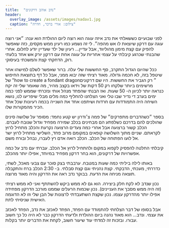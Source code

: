 ```yaml
---
title:  "נדב אוהב דרקונים"
header:
  overlay_image: /assets/images/nadav1.jpg
  caption: "צילום: אורי ברכר, חדרה"
---
```


<!--more-->
לפני שבועיים כששאלתי את נדב איזה עוגה הוא רוצה ליום ההולדת הוא ענה: ״אני רוצה עוגה עם דרקון שיוצאת לו אש מהפה״. לי זה נשמע כמו רעיון ממש מקסים, כזה שאפשר להפיק עם קצת מימון מהוליווד, אבל עדיין… רעיון של ילד שעדיין יודע לחלום. אחרי שהבנתי שכרגע קיבלתי על עצמי אחריות על עוגה אחת עם דרקון יורק אש אחד בלעתי רוק, הדחקתי קצת והמשכתי בעיסוקי.


ככל שהיום הגדול התקרב, סף החששות שלי עלה. ברור שאפשר לשלם למישהו אחר שיטפל בזה, לא חכמה גדולה. מאוד רציתי שזה יבוא ממני, אבל כל דף בתוצאת החיפוש של "how to create a fondant dragon״ רק הגביר את החששות. היו שם דרקונים מרשימים ביותר שלקחו רק 50 דקות של וידאו בקצב מהיר, מה שאומר שלי זה יקח כנראה יותר לכיוון ה- 50 שעות. ואז הבנתי שהפחד מנהל אותי ונזכרתי שממש לפני כמה ימים בערב די נדיר שבו טלי ואני הצלחנו להחליף כמה מלים מבלי שיפריעו לנו, נושא השיחה היה התמודדות עם חרדות ושיתפנו אחד את השנייה בכמה רעיונות שכל אחד הכיר מהמקורות שלו.


בספר ״כשהדברים מתפרקים״ של פמה צ׳ודרון יש קטע נחמד: מסופר על שלושה סינים שהולכים להם בדרכם כשלפתע הם מבחינים בכלב שמירה מפחיד וגדול שנובח לעברם. הכלב קשור ברצועה אבל אחרי כמה צעדים הרצועה נקרעת והכלב מתחיל לרוץ לקראתם. שניים מתוך השלושה קופאים במקומם מרוב פחד, השלישי מתחיל לרוץ ישר אל לועו הפתוחה של הכלב. הכלב רואה אדם רץ לעברו, נבהל ובורח משם.


קיבלתי החלטה להפסיק לקפוא במקום ולהתחיל לרוץ אל הכלב. עברתי עם נדב על כמה אפשרויות של דרקונים, הוא בחר דרקון מפחיד במיוחד, אפילו יותר מהכלב.


באותו לילה ביליתי כמה שעות במטבח. ערבבתי בצק סוכר עם צבעי מאכל, לשתי, כדררתי, מעכתי, הדבקתי. קצת נהניתי וגם קצת סבלתי. ב- 2:30 הכלב ברח והתקבלה תוצאה מניחה את הדעת. בבוקר נדב ראה את הדרקון והיה מאוד מרוצה.


נכון שנדב לא לקח חלק ביצירה. הוא גם לא ממש ביקש להשתתף ואני לא ממש רציתי (זה היה ממש מסבך את העניינים). נכון שכמות הרעלים שממנו מורכב הדרקון מפחידה אפילו יותר מהדרקון עצמו. נכון שקצת השתעבדתי לרצונות של הבן שלי וזו לא הדוגמה האישית שניסיתי לתת.


אבל בסופו של דבר הצלחתי להתמודד עם הפחד, הפחד לאכזב את נדב, הפחד לאכזב את עצמי. ונדב… הוא מאוד נהנה ביום ההולדת ולדעתי הדרקון כבר לא היה כל כך חשוב עבורו. ובזכות זה למדתי עוד שיעור חשוב, לקחת את הדברים יותר בקלות.

